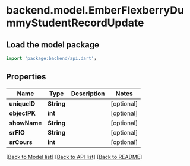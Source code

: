 # backend.model.EmberFlexberryDummyStudentRecordUpdate

## Load the model package
```dart
import 'package:backend/api.dart';
```

## Properties
Name | Type | Description | Notes
------------ | ------------- | ------------- | -------------
**uniquelD** | **String** |  | [optional] 
**objectPK** | **int** |  | [optional] 
**showName** | **String** |  | [optional] 
**srFIO** | **String** |  | [optional] 
**srCours** | **int** |  | [optional] 

[[Back to Model list]](../README.md#documentation-for-models) [[Back to API list]](../README.md#documentation-for-api-endpoints) [[Back to README]](../README.md)



